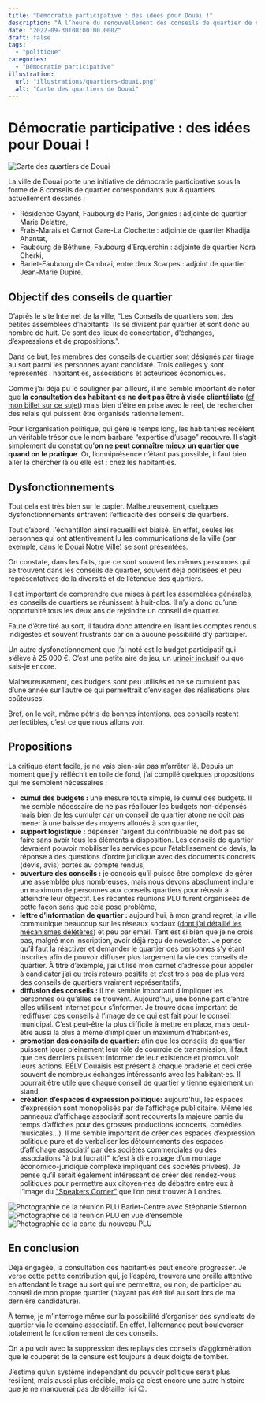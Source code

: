 ```yaml
---
title: "Démocratie participative : des idées pour Douai !"
description: "À l’heure du renouvellement des conseils de quartier de notre ville, quelques suggestions pour en améliorer l’efficacité."
date: "2022-09-30T08:00:00.000Z"
draft: false
tags:
  - "politique"
categories:
  - "Démocratie participative"
illustration:
  url: "illustrations/quartiers-douai.png"
  alt: "Carte des quartiers de Douai"
---
```


# Démocratie participative : des idées pour Douai !

![Carte des quartiers de Douai](illustrations/quartiers-douai.png "🖼➡️")

La ville de Douai porte une initiative de démocratie participative sous la forme de 8 conseils de quartier correspondants aux 8 quartiers actuellement dessinés :
- Résidence Gayant, Faubourg de Paris, Dorignies : adjointe de quartier Marie Delattre,
- Frais-Marais et Carnot Gare-La Clochette : adjointe de quartier Khadija Ahantat,
- Faubourg de Béthune, Faubourg d’Erquerchin : adjointe de quartier Nora Cherki,
- Barlet-Faubourg de Cambrai, entre deux Scarpes : adjoint de quartier Jean-Marie Dupire.

## Objectif des conseils de quartier

D’après le site Internet de la ville, “Les Conseils de quartiers sont des petites assemblées d’habitants. Ils se divisent par quartier et sont donc au nombre de huit. Ce sont des lieux de concertation, d’échanges, d’expressions et de propositions.”.

Dans ce but, les membres des conseils de quartier sont désignés par tirage au sort parmi les personnes ayant candidaté. Trois collèges y sont représentés : habitant·es, associations et acteurices économiques.

Comme j’ai déjà pu le souligner par ailleurs, il me semble important de noter que **la consultation des habitant·es ne doit pas être à visée clientéliste** ([cf mon billet sur ce sujet](./le-clientelisme-m-horripile)) mais bien d’être en prise avec le réel, de rechercher des relais qui puissent être organisés rationnellement.

Pour l’organisation politique, qui gère le temps long, les habitant·es recèlent un véritable trésor que le nom barbare “expertise d’usage” recouvre. Il s’agit simplement du constat qu’**on ne peut connaître mieux un quartier que quand on le pratique**. Or, l’omniprésence n’étant pas possible, il faut bien aller la chercher là où elle est : chez les habitant·es.

## Dysfonctionnements

Tout cela est très bien sur le papier. Malheureusement, quelques dysfonctionnements entravent l’efficacité des conseils de quartiers.

Tout d’abord, l’échantillon ainsi recueilli est biaisé. En effet, seules les personnes qui ont attentivement lu les communications de la ville (par exemple, dans le [Douai Notre Ville](https://fr.calameo.com/accounts/1071289)) se sont présentées.

On constate, dans les faits, que ce sont souvent les mêmes personnes qui se trouvent dans les conseils de quartier, souvent déjà politisées et peu représentatives de la diversité et de l’étendue des quartiers.

Il est important de comprendre que mises à part les assemblées générales, les conseils de quartiers se réunissent à huit-clos. Il n’y a donc qu’une opportunité tous les deux ans de rejoindre un conseil de quartier.

Faute d’être tiré au sort, il faudra donc attendre en lisant les comptes rendus indigestes et souvent frustrants car on a aucune possibilité d’y participer.

Un autre dysfonctionnement que j’ai noté est le budget participatif qui s’élève à 25 000 €. C’est une petite aire de jeu, un [urinoir inclusif](https://www.lyoncapitale.fr/actualite/urinoirs-inclusifs-bruno-bernard-defend-le-bilan-de-l-experimentation) ou que sais-je encore.

Malheureusement, ces budgets sont peu utilisés et ne se cumulent pas d’une année sur l’autre ce qui permettrait d’envisager des réalisations plus coûteuses.

Bref, on le voit, même pétris de bonnes intentions, ces conseils restent perfectibles, c’est ce que nous allons voir.

## Propositions

La critique étant facile, je ne vais bien-sûr pas m’arrêter là. Depuis un moment que j’y réfléchit en toile de fond, j’ai compilé quelques propositions qui me semblent nécessaires :
- **cumul des budgets :** une mesure toute simple, le cumul des budgets. Il me semble nécessaire de ne pas réallouer les budgets non-dépensés mais bien de les cumuler car un conseil de quartier atone ne doit pas mener à une baisse des moyens alloués à son quartier,
- **support logistique :** dépenser l’argent du contribuable ne doit pas se faire sans avoir tous les éléments à disposition. Les conseils de quartier devraient pouvoir mobiliser les services pour l’établissement de devis, la réponse à des questions d’ordre juridique avec des documents concrets (devis, avis) portés au compte rendus,
- **ouverture des conseils :** je conçois qu’il puisse être complexe de gérer une assemblée plus nombreuses, mais nous devons absolument inclure un maximum de personnes aux conseils quartiers pour réussir à atteindre leur objectif. Les récentes réunions PLU furent organisées de cette façon sans que cela pose problème,
- **lettre d’information de quartier :** aujourd’hui, à mon grand regret, la ville communique beaucoup sur les réseaux sociaux ([dont j’ai détaillé les mécanismes délétères](./reseaux-sociaux-vraiment)) et peu par email. Tant est si bien que je ne crois pas, malgré mon inscription, avoir déjà reçu de newsletter. Je pense qu’il faut la réactiver et demander le quartier des personnes s’y étant inscrites afin de pouvoir diffuser plus largement la vie des conseils de quartier. À titre d’exemple, j’ai utilisé mon carnet d’adresse pour appeler à candidater j’ai eu trois retours positifs et c’est trois pas de plus vers des conseils de quartiers vraiment représentatifs,
- **diffusion des conseils :** il me semble important d’impliquer les personnes où qu’elles se trouvent. Aujourd’hui, une bonne part d’entre elles utilisent Internet pour s’informer. Je trouve donc important de rediffuser ces conseils à l’image de ce qui est fait pour le conseil municipal. C’est peut-être la plus difficile à mettre en place, mais peut-être aussi la plus à même d’impliquer un maximum d’habitant·es,
- **promotion des conseils de quartier:** afin que les conseils de quartier puissent jouer pleinement leur rôle de courroie de transmission, il faut que ces derniers puissent informer de leur existence et promouvoir leurs actions. EÉLV Douaisis est présent à chaque braderie et ceci crée souvent de nombreux échanges intéressants avec les habitant·es. Il pourrait être utile que chaque conseil de quartier y tienne également un stand, 
- **création d’espaces d’expression politique:** aujourd’hui, les espaces d’expression sont monopolisés par de l’affichage publicitaire. Même les panneaux d’affichage associatif sont recouverts la majeure partie du temps d’affiches pour des grosses productions (concerts, comédies musicales...). Il me semble important de créer des espaces d’expression politique pure et de verbaliser les détournements des espaces d’affichage associatif par des sociétés commerciales ou des associations "à but lucratif" (c’est à dire rouage d’un montage économico-juridique complexe impliquant des sociétés privées). Je pense qu’il serait également intéressant de créer des rendez-vous politiques pour permettre aux citoyen·nes de débattre entre eux à l’image du ["Speakers Corner"](https://fr.wikipedia.org/wiki/Speakers%27_Corner) que l’on peut trouver à Londres.

![Photographie de la réunion PLU Barlet-Centre avec Stéphanie Stiernon](illustrations/reunion-plu-douai-1.jpg)
![Photographie de la réunion PLU en vue d’ensemble](illustrations/reunion-plu-douai-2.jpg)
![Photographie de la carte du nouveau PLU](illustrations/reunion-plu-douai-3.jpg)

## En conclusion

Déjà engagée, la consultation des habitant·es peut encore progresser. Je verse cette petite contribution qui, je l’espère, trouvera une oreille attentive en attendant le tirage au sort qui me permettra, ou non, de participer au conseil de mon propre quartier (n’ayant pas été tiré au sort lors de ma dernière candidature).

À terme, je m’interroge même sur la possibilité d’organiser des syndicats de quartier via le domaine associatif. En effet, l’alternance peut bouleverser totalement le fonctionnement de ces conseils.

On a pu voir avec la suppression des replays des conseils d’agglomération que le couperet de la censure est toujours à deux doigts de tomber.

J’estime qu’un système indépendant du pouvoir politique serait plus résilient, mais aussi plus crédible, mais ça c’est encore une autre histoire que je ne manquerai pas de détailler ici 😉.
